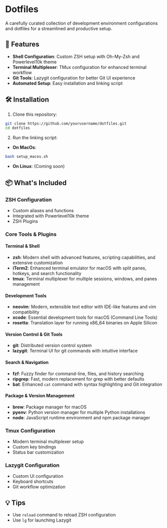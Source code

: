 # Dotfiles

A carefully curated collection of development environment configurations and dotfiles for a streamlined and productive setup.

## 🚀 Features

- **Shell Configuration**: Custom ZSH setup with Oh-My-Zsh and Powerlevel10k theme
- **Terminal Multiplexer**: TMux configuration for enhanced terminal workflow
- **Git Tools**: Lazygit configuration for better Git UI experience
- **Automated Setup**: Easy installation and linking script

## 🛠 Installation

1. Clone this repository:
```bash
git clone https://github.com/yourusername/dotfiles.git
cd dotfiles
```

2. Run the linking script:
- **On MacOs**:
```bash
bash setup_macos.sh
```

- **On Linux**:
(Coming soon)

## 📦 What's Included

### ZSH Configuration
- Custom aliases and functions
- Integrated with Powerlevel10k theme
- ZSH Plugins

### Core Tools & Plugins

#### Terminal & Shell
- **zsh**: Modern shell with advanced features, scripting capabilities, and extensive customization
- **iTerm2**: Enhanced terminal emulator for macOS with split panes, hotkeys, and search functionality
- **tmux**: Terminal multiplexer for multiple sessions, windows, and panes management

#### Development Tools
- **neovim**: Modern, extensible text editor with IDE-like features and vim compatibility
- **xcode**: Essential development tools for macOS (Command Line Tools)
- **rosetta**: Translation layer for running x86_64 binaries on Apple Silicon

#### Version Control & Git Tools
- **git**: Distributed version control system
- **lazygit**: Terminal UI for git commands with intuitive interface

#### Search & Navigation
- **fzf**: Fuzzy finder for command-line, files, and history searching
- **ripgrep**: Fast, modern replacement for grep with better defaults
- **bat**: Enhanced `cat` command with syntax highlighting and Git integration

#### Package & Version Management
- **brew**: Package manager for macOS
- **pyenv**: Python version manager for multiple Python installations
- **node**: JavaScript runtime environment and npm package manager

### Tmux Configuration
- Modern terminal multiplexer setup
- Custom key bindings
- Status bar customization

### Lazygit Configuration
- Custom UI configuration
- Keyboard shortcuts
- Git workflow optimization

## 💡 Tips

- Use `reload` command to reload ZSH configuration
- Use `lg` for launching Lazygit
